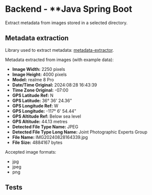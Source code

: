 # Backend - **Java Spring Boot

Extract metadata from images stored in a selected directory. 

## Metadata extraction
Library used to extract metadata: [metadata-extractor](https://github.com/drewnoakes/metadata-extractor).

Metadata extracted from images (with example data):
- **Image Width:** 2250 pixels
- **Image Height:** 4000 pixels 
- **Model:** realme 8 Pro 
- **Date/Time Original:** 2024:08:28 16:43:39 
- **Time Zone Original:** -07:00 
- **GPS Latitude Ref:** N
- **GPS Latitude:** 36° 36' 24.36"
- **GPS Longitude Ref:** W
- **GPS Longitude:** -117° 6' 54.44"
- **GPS Altitude Ref:** Below sea level 
- **GPS Altitude:** 44.13 metres
- **Detected File Type Name:** JPEG
- **Detected File Type Long Name:** Joint Photographic Experts Group
- **File Name:** IMG20240828164339.jpg 
- **File Size:** 4884167 bytes

Accepted image formats:
- jpg
- jpeg
- png

## Tests

[//]: # (todo)

